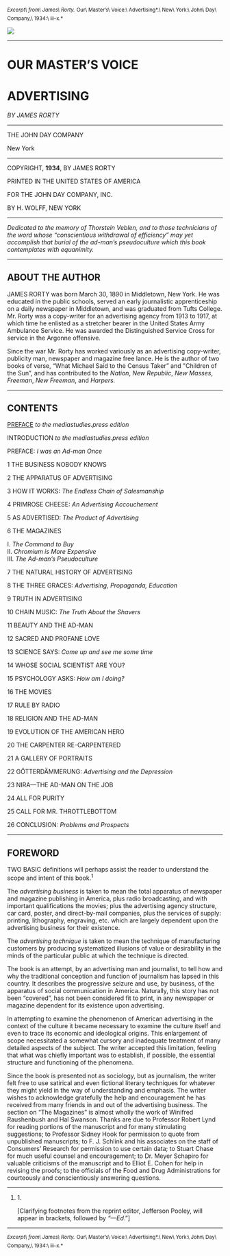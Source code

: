 <sup>*Excerpt\ from\ James\ Rorty.*</sup>
<sup>Our\ Master’s\ Voice:\ Advertising*.\ New\ York:\ John\ Day\ Company,\ 1934:\ iii–x.*</sup>

![](https://assets.pubpub.org/hopww92l/01564535596666.png)

  

------------------------------------------------------------------------

  

OUR MASTER’S VOICE
==================

ADVERTISING
===========

  

*BY JAMES RORTY*

  

------------------------------------------------------------------------

  

THE JOHN DAY COMPANY

New York

  

------------------------------------------------------------------------

  

COPYRIGHT, **1934**, BY JAMES RORTY

PRINTED IN THE UNITED STATES OF AMERICA

FOR THE JOHN DAY COMPANY, INC.

BY H. WOLFF, NEW YORK

  

------------------------------------------------------------------------

  

*Dedicated to the memory of Thorstein Veblen, and to those technicians
of the word whose “conscientious withdrawal of efficiency” may yet
accomplish that burial of the ad-man’s pseudoculture which this book
contemplates with equanimity.*

  

------------------------------------------------------------------------

  

ABOUT THE AUTHOR
----------------

  

JAMES RORTY was born March 30, 1890 in Middletown, New York. He was
educated in the public schools, served an early journalistic
apprenticeship on a daily newspaper in Middletown, and was graduated
from Tufts College. Mr. Rorty was a copy-writer for an advertising
agency from 1913 to 1917, at which time he enlisted as a stretcher
bearer in the United States Army Ambulance Service. He was awarded the
Distinguished Service Cross for service in the Argonne offensive.

Since the war Mr. Rorty has worked variously as an advertising
copy-writer, publicity man, newspaper and magazine free lance. He is the
author of two books of verse, “What Michael Said to the Census Taker”
and "Children of the Sun”, and has contributed to the *Nation*, *New
Republic*, *New Masses*, *Freeman*, *New Freeman*, and *Harpers.*

  

------------------------------------------------------------------------

  

CONTENTS
--------

  

[PREFACE](https://msp.pubpub.org/pub/xp7ki13t) *to the
mediastudies.press edition*

INTRODUCTION *to the mediastudies.press edition*

PREFACE: *I was an Ad-man Once*

1 THE BUSINESS NOBODY KNOWS

2 THE APPARATUS OF ADVERTISING

3 HOW IT WORKS: *The Endless Chain of Salesmanship*

4 PRIMROSE CHEESE: *An Advertising Accouchement*

5 AS ADVERTISED: *The Product of Advertising*

6 THE MAGAZINES

I. *The Command to Buy*  
 II. *Chromium is More Expensive*  
 III. *The Ad-man’s Pseudoculture*

7 THE NATURAL HISTORY OF ADVERTISING

8 THE THREE GRACES: *Advertising, Propaganda, Education*

9 TRUTH IN ADVERTISING

10 CHAIN MUSIC: *The Truth About the Shavers*

11 BEAUTY AND THE AD-MAN

12 SACRED AND PROFANE LOVE

13 SCIENCE SAYS: *Come up and see me some time*

14 WHOSE SOCIAL SCIENTIST ARE YOU?

15 PSYCHOLOGY ASKS: *How am I doing?*

16 THE MOVIES

17 RULE BY RADIO

18 RELIGION AND THE AD-MAN

19 EVOLUTION OF THE AMERICAN HERO

20 THE CARPENTER RE-CARPENTERED

21 A GALLERY OF PORTRAITS

22 GÖTTERDÄMMERUNG: *Advertising and the Depression*

23 NIRA—THE AD-MAN ON THE JOB

24 ALL FOR PURITY

25 CALL FOR MR. THROTTLEBOTTOM

26 CONCLUSION: *Problems and Prospects*

  

------------------------------------------------------------------------

  

FOREWORD
--------

  

TWO BASIC definitions will perhaps assist the reader to understand the
scope and intent of this book.<span class="footnote-wrapper"
tabindex="-1"><span class="count-wrapper"><sup>1</sup></span></span>

The *advertising business* is taken to mean the total apparatus of
newspaper and magazine publishing in America, plus radio broadcasting,
and with important qualifications the movies; plus the advertising
agency structure, car card, poster, and direct-by-mail companies, plus
the services of supply: printing, lithography, engraving, etc. which are
largely dependent upon the advertising business for their existence.

The *advertising technique* is taken to mean the technique of
manufacturing customers by producing systematized illusions of value or
desirability in the minds of the particular public at which the
technique is directed.

The book is an attempt, by an advertising man and journalist, to tell
how and why the traditional conception and function of journalism has
lapsed in this country. It describes the progressive seizure and use, by
business, of the apparatus of social communication in America.
Naturally, this story has not been “covered”, has not been considered
fit to print, in any newspaper or magazine dependent for its existence
upon advertising.

In attempting to examine the phenomenon of American advertising in the
context of the culture it became necessary to examine the culture itself
and even to trace its economic and ideological origins. This enlargement
of scope necessitated a somewhat cursory and inadequate treatment of
many detailed aspects of the subject. The writer accepted this
limitation, feeling that what was chiefly important was to establish, if
possible, the essential structure and functioning of the phenomena.

Since the book is presented not as sociology, but as journalism, the
writer felt free to use satirical and even fictional literary techniques
for whatever they might yield in the way of understanding and emphasis.
The writer wishes to acknowledge gratefully the help and encouragement
he has received from many friends in and out of the advertising
business. The section on “The Magazines” is almost wholly the work of
Winifred Raushenbush and Hal Swanson. Thanks are due to Professor Robert
Lynd for reading portions of the manuscript and for many stimulating
suggestions; to Professor Sidney Hook for permission to quote from
unpublished manuscripts; to F. J. Schlink and his associates on the
staff of Consumers’ Research for permission to use certain data; to
Stuart Chase for much useful counsel and encouragement; to Dr. Meyer
Schapiro for valuable criticisms of the manuscript and to Elliot E.
Cohen for help in revising the proofs; to the officials of the Food and
Drug Administrations for courteously and conscientiously answering
questions.

  

------------------------------------------------------------------------

  

1.  <span class="count">1.</span><span
    class="rendered-footnote unstructured-value"></span>

    \[Clarifying footnotes from the reprint editor, Jefferson Pooley,
    will appear in brackets, followed by *“—Ed*.”\]

    <span class="rendered-footnote structured-value"></span>

  

------------------------------------------------------------------------

  

<sup>*Excerpt\ from\ James\ Rorty.*</sup>
<sup>Our\ Master’s\ Voice:\ Advertising*.\ New\ York:\ John\ Day\ Company,\ 1934:\ iii–x.*</sup>
